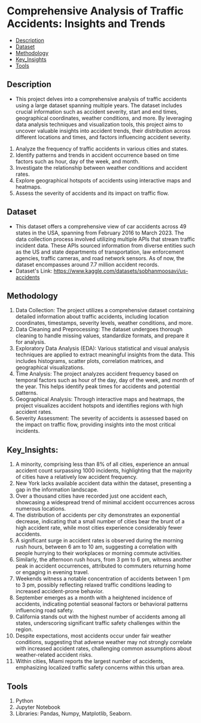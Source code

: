 # Comprehensive Analysis of Traffic Accidents: Insights and Trends

- [Description](#description)
- [Dataset](#Dataset)
- [Methodology](#Methodology)
- [Key_Insights](#Key_Insights)
- [Tools](#Tools)


## Description

- This project delves into a comprehensive analysis of traffic accidents using a large dataset spanning multiple years. The dataset includes crucial information such as accident severity, start and end times, geographical coordinates, weather conditions, and more. By leveraging data analysis techniques and visualization tools, this project aims to uncover valuable insights into accident trends, their distribution across different locations and times, and factors influencing accident severity.

1) Analyze the frequency of traffic accidents in various cities and states.
2) Identify patterns and trends in accident occurrence based on time factors such as hour, day of the week, and month.
3) Investigate the relationship between weather conditions and accident rates.
4) Explore geographical hotspots of accidents using interactive maps and heatmaps.
5) Assess the severity of accidents and its impact on traffic flow.


## Dataset

- This dataset offers a comprehensive view of car accidents across 49 states in the USA, spanning from February 2016 to March 2023. The data collection process involved utilizing multiple APIs that stream traffic incident data. These APIs sourced information from diverse entities such as the US and state departments of transportation, law enforcement agencies, traffic cameras, and road network sensors. As of now, the dataset encompasses around 7.7 million accident records.
- Dataset's Link: https://www.kaggle.com/datasets/sobhanmoosavi/us-accidents

##  Methodology

1) Data Collection: The project utilizes a comprehensive dataset containing detailed information about traffic accidents, including location coordinates, timestamps, severity levels, weather conditions, and more.
2) Data Cleaning and Preprocessing: The dataset undergoes thorough cleaning to handle missing values, standardize formats, and prepare it for analysis.
3) Exploratory Data Analysis (EDA): Various statistical and visual analysis techniques are applied to extract meaningful insights from the data. This includes histograms, scatter plots, correlation matrices, and geographical visualizations.
4) Time Analysis: The project analyzes accident frequency based on temporal factors such as hour of the day, day of the week, and month of the year. This helps identify peak times for accidents and potential patterns.
5) Geographical Analysis: Through interactive maps and heatmaps, the project visualizes accident hotspots and identifies regions with high accident rates.
6) Severity Assessment: The severity of accidents is assessed based on the impact on traffic flow, providing insights into the most critical incidents.

## Key_Insights:

1) A minority, comprising less than 8% of all cities, experience an annual accident count surpassing 1000 incidents, highlighting that the majority of cities have a relatively low accident frequency.
2) New York lacks available accident data within the dataset, presenting a gap in the information landscape.
3) Over a thousand cities have recorded just one accident each, showcasing a widespread trend of minimal accident occurrences across numerous locations.
4) The distribution of accidents per city demonstrates an exponential decrease, indicating that a small number of cities bear the brunt of a high accident rate, while most cities experience considerably fewer accidents.
5) A significant surge in accident rates is observed during the morning rush hours, between 6 am to 10 am, suggesting a correlation with people hurrying to their workplaces or morning commute activities.
6) Similarly, the afternoon rush hours, from 3 pm to 6 pm, witness another peak in accident occurrences, attributed to commuters returning home or engaging in evening travel.
7) Weekends witness a notable concentration of accidents between 1 pm to 3 pm, possibly reflecting relaxed traffic conditions leading to increased accident-prone behavior.
8) September emerges as a month with a heightened incidence of accidents, indicating potential seasonal factors or behavioral patterns influencing road safety.
9) California stands out with the highest number of accidents among all states, underscoring significant traffic safety challenges within the region.
10) Despite expectations, most accidents occur under fair weather conditions, suggesting that adverse weather may not strongly correlate with increased accident rates, challenging common assumptions about weather-related accident risks.
11) Within cities, Miami reports the largest number of accidents, emphasizing localized traffic safety concerns within this urban area.


## Tools

1. Python
2. Jupyter Notebook
3. Libraries: Pandas, Numpy, Matplotlib, Seaborn.
